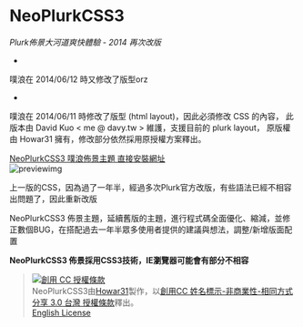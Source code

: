 # NeoPlurkCSS3 #
*Plurk佈景大河道爽快體驗 - 2014 再次改版*

-

噗浪在 2014/06/12 時又修改了版型orz

-
噗浪在 2014/06/11 時修改了版型 (html layout)，因此必須修改 CSS 的內容，
此版本由 David Kuo < me @ davy.tw > 維護，支援目前的 plurk layout，
原版權由 Howar31 擁有，修改部分依然採用原授權方案釋出。

[NeoPlurkCSS3 噗浪佈景主題 直接安裝網址](http://www.plurk.com/installDesign/7805915-5c28fe7545 "本噗浪佈景官方安裝連結")  
![previewimg](http://i.imgur.com/eSIiBKg.png "佈景實際使用預覽")

上一版的CSS，因為過了一年半，經過多次Plurk官方改版，有些語法已經不相容出問題了，因此重新改版

NeoPlurkCSS3 佈景主題，延續舊版的主題，進行程式碼全面優化、縮減，並修正數個BUG，在搭配過去一年半眾多使用者提供的建議與想法，調整/新增版面配置

**NeoPlurkCSS3 佈景採用CSS3技術，IE瀏覽器可能會有部分不相容**

> <a rel="license" href="http://creativecommons.org/licenses/by-nc-sa/3.0/tw/deed.zh_TW"><img alt="創用 CC 授權條款" style="border-width:0" src="http://i.creativecommons.org/l/by-nc-sa/3.0/tw/88x31.png" /></a><br /><span xmlns:dct="http://purl.org/dc/terms/" property="dct:title">NeoPlurkCSS3</span>由<a xmlns:cc="http://creativecommons.org/ns#" href="http://about.me/howar31" property="cc:attributionName" rel="cc:attributionURL">Howar31</a>製作，以<a rel="license" href="http://creativecommons.org/licenses/by-nc-sa/3.0/tw/deed.zh_TW">創用CC 姓名標示-非商業性-相同方式分享 3.0 台灣 授權條款</a>釋出。<br>
> [English License](http://creativecommons.org/licenses/by-nc-sa/3.0/tw/deed.en<br>)
